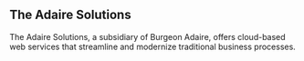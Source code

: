 ## The Adaire Solutions
The Adaire Solutions, a subsidiary of Burgeon Adaire, offers cloud-based web services that streamline and modernize traditional business processes.
